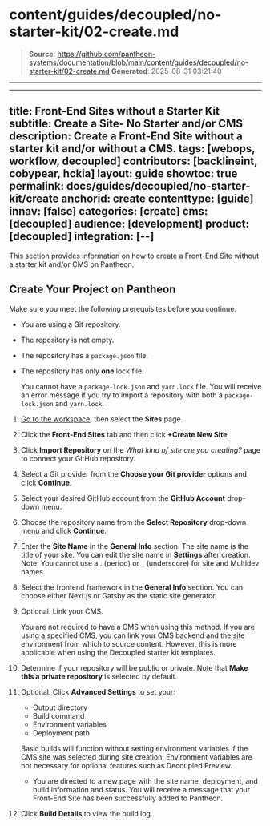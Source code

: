 # content/guides/decoupled/no-starter-kit/02-create.md

> **Source**: https://github.com/pantheon-systems/documentation/blob/main/content/guides/decoupled/no-starter-kit/02-create.md
> **Generated**: 2025-08-31 03:21:40

---

---
title: Front-End Sites without a Starter Kit
subtitle: Create a Site- No Starter and/or CMS
description: Create a Front-End Site without a starter kit and/or without a CMS.
tags: [webops, workflow, decoupled]
contributors: [backlineint, cobypear, hckia]
layout: guide
showtoc: true
permalink: docs/guides/decoupled/no-starter-kit/create
anchorid: create
contenttype: [guide]
innav: [false]
categories: [create]
cms: [decoupled]
audience: [development]
product: [decoupled]
integration: [--]
---

This section provides information on how to create a Front-End Site without a starter kit and/or CMS on Pantheon.

## Create Your Project on Pantheon

Make sure you meet the following prerequisites before you continue.

- You are using a Git repository.

- The repository is not empty.

- The repository has a `package.json` file.

- The repository has only **one** lock file.

    <Alert title="Note"  type="info" >

    You cannot have a `package-lock.json` and `yarn.lock` file. You will receive an error message if you try to import a repository with both a `package-lock.json` and `yarn.lock`.

    </Alert>


1. [Go to the workspace](/guides/account-mgmt/workspace-sites-teams/workspaces#switch-between-workspaces), then select the **Sites** page.

1. Click the **Front-End Sites** tab and then click **+Create New Site**.

1. Click **Import Repository** on the _What kind of site are you creating?_ page to connect your GitHub repository.

1. Select a Git provider from the **Choose your Git provider** options and click **Continue**.

1. Select your desired GitHub account from the **GitHub Account** drop-down menu.

1. Choose the repository name from the **Select Repository** drop-down menu and click **Continue**.

1. Enter the **Site Name** in the **General Info** section. The site name is the title of your site. You can edit the site name in **Settings** after creation. Note: You cannot use a . (period) or _ (underscore) for site and Multidev names.

1. Select the frontend framework in the **General Info** section. You can choose either Next.js or Gatsby as the static site generator.

1. Optional. Link your CMS.

    <Alert title="Note"  type="info" >

    You are not required to have a CMS when using this method. If you are using a specified CMS, you can link your CMS backend and the site environment from which to source content. However, this is more applicable when using the Decoupled starter kit templates.

    </Alert>

1. Determine if your repository will be public or private. Note that **Make this a private repository** is selected by default.

1. Optional. Click **Advanced Settings** to set your:

    - Output directory
    - Build command
    - Environment variables
    - Deployment path

    <Alert title="Note"  type="info" >

     Basic builds will function without setting environment variables if the CMS site was selected during site creation. Environment variables are not necessary for optional features such as Decoupled Preview.

     </Alert>

    - You are directed to a new page with the site name, deployment, and build information and status. You will receive a message that your Front-End Site has been successfully added to Pantheon.

1. Click **Build Details** to view the build log.